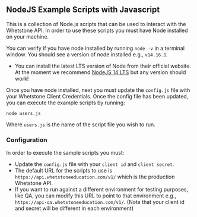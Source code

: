 ## NodeJS Example Scripts with Javascript
This is a collection of Node.js scripts that can be used to interact with the Whetstone API. 
In order to use these scripts you must have Node installed on your machine. 

You can verify if you have node installed by running `node -v` in a terminal window. You should see a 
version of node installed e.g., `v14.16.1`.
   - You can install the latest LTS version of Node from their official website. At the moment we recommend [NodeJS 14 LTS](https://www.nodejs.org/) but any version should work!

Once you have node installed, next you must update the `config.js` file with your Whetstone Client 
Credentials. Once the config file has been updated, you can execute the example scripts by running:
```shell
node users.js
```
Where `users.js` is the name of the script file you wish to run.

### Configuration
In order to execute the sample scripts you must:
   - Update the `config.js` file with your `client id` and `client
secret`.
   - The default URL for the scripts to use is `https://api.whetstoneeducation.com/v1/` which is the
production Whetstone API.
   - If you want to run against a different environment for testing purposes, like QA, you can modify
this URL to point to that environment e.g., `https://api-qa.whetstoneeducation.com/v1/`. (Note that your client id and secret will be different in each environment)

